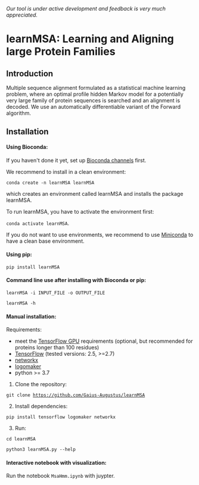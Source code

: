 *Our tool is under active development and feedback is very much appreciated.*

# learnMSA: Learning and Aligning large Protein Families

## Introduction
Multiple sequence alignment formulated as a statistical machine learning problem, where an optimal profile hidden Markov model for a potentially very large family of protein sequences is searched and an alignment is decoded. We use an automatically differentiable variant of the Forward algorithm.

## Installation

#### Using Bioconda:
  
  If you haven't done it yet, set up [Bioconda channels](https://bioconda.github.io/) first.
  
  We recommend to install in a clean environment:
  
  <code>conda create -n learnMSA learnMSA</code>
  
  which creates an environment called learnMSA and installs the package learnMSA.
  
  To run learnMSA, you have to activate the environment first:
  
  <code>conda activate learnMSA</code>.
  
  If you do not want to use environments, we recommend to use [Miniconda](https://docs.conda.io/en/latest/miniconda.html) to have a clean base environment.

#### Using pip:

  <code>pip install learnMSA</code>
  
#### Command line use after installing with Bioconda or pip:

<code>learnMSA -i INPUT_FILE -o OUTPUT_FILE</code>
  
<code>learnMSA -h</code>

#### Manual installation:

Requirements:
- meet the [TensorFlow GPU](https://www.tensorflow.org/install/gpu) requirements (optional, but recommended for proteins longer than 100 residues)
- [TensorFlow](https://github.com/tensorflow/tensorflow) (tested versions: 2.5, >=2.7)
- [networkx](https://networkx.org/) 
- [logomaker](https://logomaker.readthedocs.io/en/latest/) 
- python >= 3.7

1. Clone the repository: 

  <code>git clone https://github.com/Gaius-Augustus/learnMSA</code>
  
2. Install dependencies:

  <code>pip install tensorflow logomaker networkx</code>
  
3. Run:

  <code>cd learnMSA</code>
  
  <code>python3 learnMSA.py --help</code>
  

#### Interactive notebook with visualization:

Run the notebook <code>MsaHmm.ipynb</code> with juypter.
